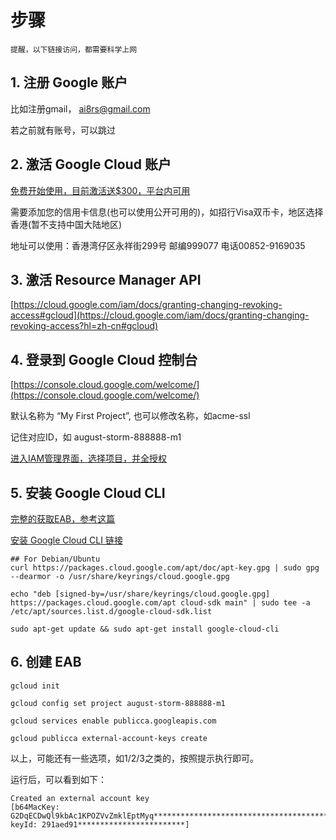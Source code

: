 # 步骤
    提醒，以下链接访问，都需要科学上网

## 1. 注册 Google 账户
比如注册gmail， ai8rs@gmail.com 

若之前就有账号，可以跳过

## 2. 激活 Google Cloud 账户

[免费开始使用，目前激活送$300，平台内可用](https://console.cloud.google.com/freetrial?hl=zh-cn)

需要添加您的信用卡信息(也可以使用公开可用的)，如招行Visa双币卡，地区选择香港(暂不支持中国大陆地区)

地址可以使用：香港湾仔区永祥街299号 邮编999077 电话00852-9169035

## 3. 激活 Resource Manager API
[https://cloud.google.com/iam/docs/granting-changing-revoking-access#gcloud](https://cloud.google.com/iam/docs/granting-changing-revoking-access?hl=zh-cn#gcloud)

## 4. 登录到 Google Cloud 控制台
[https://console.cloud.google.com/welcome/](https://console.cloud.google.com/welcome/)

默认名称为 “My First Project”, 也可以修改名称，如acme-ssl

记住对应ID，如 august-storm-888888-m1 

[进入IAM管理界面，选择项目，并全授权](https://console.cloud.google.com/projectselector2/iam-admin/iam?supportedpurview=project,folder,organizationId&_ga=2.244936837.1215512018.1720492014-1832715961.1719985241)

## 5. 安装 Google Cloud CLI
[完整的获取EAB，参考这篇](https://cloud.google.com/certificate-manager/docs/public-ca-tutorial?hl=zh-cn)

[安装 Google Cloud CLI 链接](https://cloud.google.com/sdk/docs/install?hl=zh-cn)
```
## For Debian/Ubuntu
curl https://packages.cloud.google.com/apt/doc/apt-key.gpg | sudo gpg --dearmor -o /usr/share/keyrings/cloud.google.gpg

echo "deb [signed-by=/usr/share/keyrings/cloud.google.gpg] https://packages.cloud.google.com/apt cloud-sdk main" | sudo tee -a /etc/apt/sources.list.d/google-cloud-sdk.list

sudo apt-get update && sudo apt-get install google-cloud-cli
```

## 6. 创建 EAB
```
gcloud init

gcloud config set project august-storm-888888-m1 

gcloud services enable publicca.googleapis.com

gcloud publicca external-account-keys create
```

以上，可能还有一些选项，如1/2/3之类的，按照提示执行即可。

运行后，可以看到如下：

```
Created an external account key
[b64MacKey: G2DqECDwQl9kbAc1KPOZVvZmklEptMyq******************************************************
keyId: 291aed91************************]
```